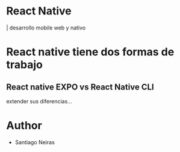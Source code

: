 # React Native

| desarrollo mobile web y nativo

# React native tiene dos formas de trabajo

## React native EXPO vs React Native CLI

extender sus diferencias...

# Author

- Santiago Neiras
